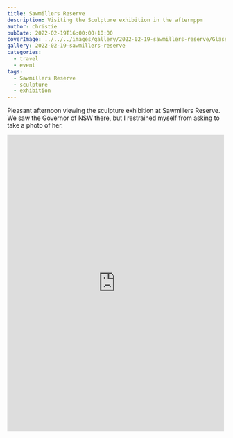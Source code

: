 ```yaml
---
title: Sawmillers Reserve
description: Visiting the Sculpture exhibition in the aftermppm
author: christie
pubDate: 2022-02-19T16:00:00+10:00
coverImage: ../../../images/gallery/2022-02-19-sawmillers-reserve/Glass Groper - Barbara Gruber.jpeg
gallery: 2022-02-19-sawmillers-reserve
categories:
  - travel
  - event
tags:
  - Sawmillers Reserve
  - sculpture
  - exhibition
---
```


Pleasant afternoon viewing the sculpture exhibition at Sawmillers Reserve. We saw the Governor of NSW there, but I restrained myself from asking to take a photo of her.

<iframe src="https://www.facebook.com/plugins/post.php?href=https%3A%2F%2Fwww.facebook.com%2Fchris1.tham%2Fposts%2Fpfbid034CoKad3sfmw4F6bnSKjGbg2dkLDppGQ4ZwJrVsnuue4Ly3myz22uUQbKU9ZDxyLLl&show_text=true&width=500" width="500" height="684" style="border:none;overflow:hidden" scrolling="no" frameborder="0" allowfullscreen="true" allow="autoplay; clipboard-write; encrypted-media; picture-in-picture; web-share"></iframe>
